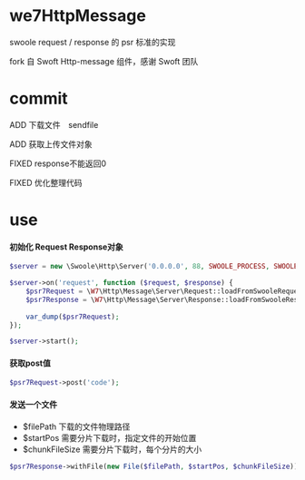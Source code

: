 # we7HttpMessage

swoole request / response 的 psr 标准的实现

fork 自  Swoft Http-message 组件，感谢 Swoft 团队

# commit

ADD 下载文件　sendfile 

ADD 获取上传文件对象

FIXED response不能返回0

FIXED 优化整理代码

# use 

#### 初始化 Request Response对象
```php
$server = new \Swoole\Http\Server('0.0.0.0', 88, SWOOLE_PROCESS, SWOOLE_SOCK_TCP);

$server->on('request', function ($request, $response) {
	$psr7Request = \W7\Http\Message\Server\Request::loadFromSwooleRequest($request);
	$psr7Response = \W7\Http\Message\Server\Response::loadFromSwooleResponse($response);
	
	var_dump($psr7Request);
});

$server->start();
```

#### 获取post值

```php
$psr7Request->post('code');
```

#### 发送一个文件

 - $filePath 下载的文件物理路径
 - $startPos 需要分片下载时，指定文件的开始位置 
 - $chunkFileSize 需要分片下载时，每个分片的大小

```php
$psr7Response->withFile(new File($filePath, $startPos, $chunkFileSize));
```
